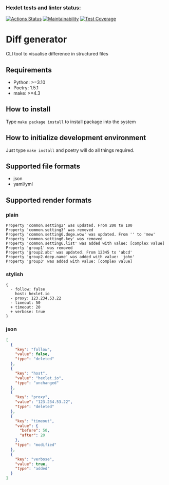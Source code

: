 ### Hexlet tests and linter status:

[![Actions Status](https://github.com/v3code/python-project-50/workflows/hexlet-check/badge.svg)](https://github.com/v3code/python-project-50/actions)
[![Maintainability](https://api.codeclimate.com/v1/badges/ce93a59349ae42d1b6a3/maintainability)](https://codeclimate.com/github/v3code/python-project-50/maintainability)
[![Test Coverage](https://api.codeclimate.com/v1/badges/ce93a59349ae42d1b6a3/test_coverage)](https://codeclimate.com/github/v3code/python-project-50/test_coverage)

# Diff generator

CLI tool to visualise difference in structured files

## Requirements

- Python: >=3.10
- Poetry: 1.5.1
- make: >=4.3

## How to install

Type `make package install` to install package into the system

## How to initialize development environment

Just type `make install` and poetry will do all things required.

## Supported file formats

- json
- yaml/yml

## Supported render formats

### plain

```
Property 'common.setting2' was updated. From 200 to 100
Property 'common.setting3' was removed
Property 'common.setting6.doge.wow' was updated. From '' to 'mew'
Property 'common.setting6.key' was removed
Property 'common.setting6.list' was added with value: [complex value]
Property 'group1' was removed
Property 'group2.abc' was updated. From 12345 to 'abcd'
Property 'group2.deep.name' was added with value: 'john'
Property 'group3' was added with value: [complex value]
```

### stylish

```
{
  - follow: false
    host: hexlet.io
  - proxy: 123.234.53.22
  - timeout: 50
  + timeout: 20
  + verbose: true
}
```

### json

```json
[
  {
    "key": "follow",
    "value": false,
    "type": "deleted"
  },
  {
    "key": "host",
    "value": "hexlet.io",
    "type": "unchanged"
  },
  {
    "key": "proxy",
    "value": "123.234.53.22",
    "type": "deleted"
  },
  {
    "key": "timeout",
    "value": {
      "before": 50,
      "after": 20
    },
    "type": "modified"
  },
  {
    "key": "verbose",
    "value": true,
    "type": "added"
  }
]
```
